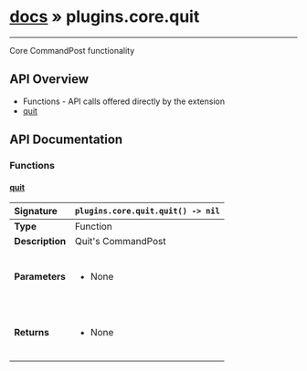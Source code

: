# [docs](index.md) » plugins.core.quit
---

Core CommandPost functionality

## API Overview
* Functions - API calls offered directly by the extension
 * [quit](#quit)

## API Documentation

### Functions

#### [quit](#quit)
| <span style="float: left;">**Signature**</span> | <span style="float: left;">`plugins.core.quit.quit() -> nil` </span>                                                          |
| -----------------------------------------------------|---------------------------------------------------------------------------------------------------------|
| **Type**                                             | Function                                                                                         |
| **Description**                                      | Quit's CommandPost                                                                                         |
| **Parameters**                                       | <ul><br /><li>None</li><br /></ul>                                        |
| **Returns**                                          | <ul><br /><li>None</li><br /></ul>                                           |

